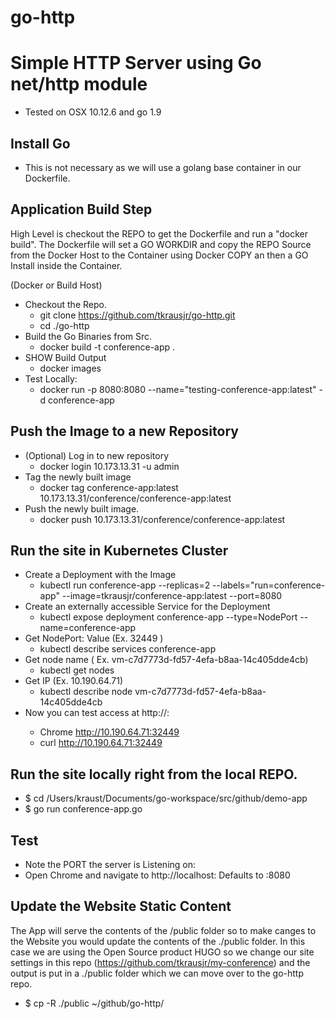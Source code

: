 # go-http

# Simple HTTP Server using Go net/http module
* Tested on OSX 10.12.6 and go 1.9

## Install Go
* This is not necessary as we will use a golang base container in our Dockerfile.

## Application Build Step
High Level is checkout the REPO to get the Dockerfile and run a "docker build". The Dockerfile will set a GO WORKDIR and copy the REPO Source from the Docker Host to the Container using Docker COPY an
then a GO Install inside the Container.

(Docker or Build Host)
* Checkout the Repo.
  * git clone https://github.com/tkrausjr/go-http.git
  * cd ./go-http
* Build the Go Binaries from Src.
  * docker build -t conference-app .
* SHOW Build Output
  * docker images
* Test Locally:
  * docker run -p 8080:8080 --name="testing-conference-app:latest" -d conference-app


## Push the Image to a new Repository
* (Optional) Log in to new repository
  * docker login 10.173.13.31 -u admin
* Tag the newly built image
  * docker tag conference-app:latest 10.173.13.31/conference/conference-app:latest
* Push the newly built image.
  * docker push 10.173.13.31/conference/conference-app:latest

## Run the site in Kubernetes Cluster
* Create a Deployment with the Image 
  * kubectl run conference-app --replicas=2 --labels="run=conference-app" --image=tkrausjr/conference-app:latest --port=8080
* Create an externally accessible Service for the Deployment
  * kubectl expose deployment conference-app --type=NodePort --name=conference-app
* Get NodePort: Value  (Ex. 32449 )
  * kubectl describe services conference-app
* Get node name ( Ex. vm-c7d7773d-fd57-4efa-b8aa-14c405dde4cb)
  * kubectl get nodes 
* Get IP  (Ex. 10.190.64.71) 
  * kubectl describe node vm-c7d7773d-fd57-4efa-b8aa-14c405dde4cb
* Now you can test access at http://<ExternalIP>:<NodePort>
  * Chrome http://10.190.64.71:32449
  * curl http://10.190.64.71:32449

## Run the site locally right from the local REPO.
* $ cd /Users/kraust/Documents/go-workspace/src/github/demo-app
* $ go run conference-app.go

## Test
* Note the PORT the server is Listening on:
* Open Chrome and navigate to http://localhost:<port>  Defaults to :8080 

## Update the Website Static Content
The App will serve the contents of the /public folder so to make canges to the Website you would update the contents of the ./public folder. In this case we are using the Open Source product HUGO so we change our site settings in this repo (https://github.com/tkrausjr/my-conference) and the output is put in a ./public folder which we can move over to the go-http repo.
* $ cp -R ./public ~/github/go-http/
